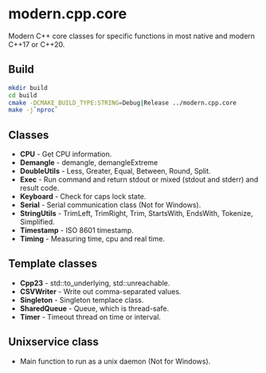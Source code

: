 # modern.cpp.core
Modern C++ core classes for specific functions in most native and modern C++17 or C++20.

## Build
```bash
mkdir build
cd build
cmake -DCMAKE_BUILD_TYPE:STRING=Debug|Release ../modern.cpp.core
make -j`nproc`
```

## Classes
- **CPU** - Get CPU information.
- **Demangle** - demangle, demangleExtreme
- **DoubleUtils** - Less, Greater, Equal, Between, Round, Split.
- **Exec** - Run command and return stdout or mixed (stdout and stderr) and result code.
- **Keyboard** - Check for caps lock state.
- **Serial** - Serial communication class (Not for Windows).
- **StringUtils** - TrimLeft, TrimRight, Trim, StartsWith, EndsWith, Tokenize, Simplified.
- **Timestamp** - ISO 8601 timestamp.
- **Timing** - Measuring time, cpu and real time.

## Template classes
- **Cpp23** - std::to_underlying, std::unreachable.
- **CSVWriter** - Write out comma-separated values.
- **Singleton** - Singleton templace class.
- **SharedQueue** - Queue, which is thread-safe.
- **Timer** - Timeout thread on time or interval.

## Unixservice class
- Main function to run as a unix daemon (Not for Windows).
